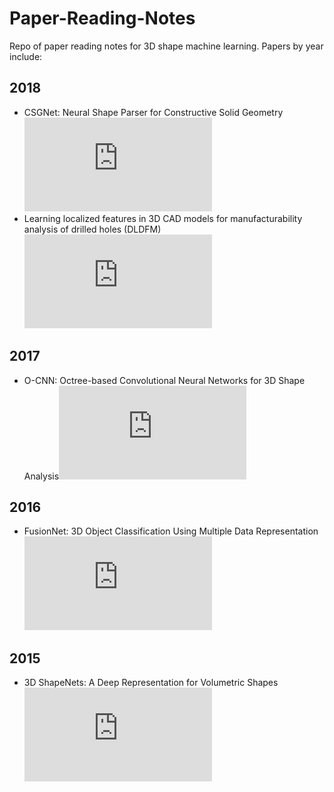 # Paper-Reading-Notes
Repo of paper reading notes for 3D shape machine learning. Papers by year include:

## 2018
- CSGNet: Neural Shape Parser for Constructive Solid Geometry![Link](https://github.com/AndrewColligan/Paper-Reading-Notes/blob/master/Notes/CSGNet.MD)
- Learning localized features in 3D CAD models for manufacturability analysis of drilled holes (DLDFM)![Link](https://github.com/AndrewColligan/Paper-Reading-Notes/blob/master/Notes/DLDFM.md)

## 2017
- O-CNN: Octree-based Convolutional Neural Networks for 3D Shape Analysis![Link](https://github.com/AndrewColligan/Paper-Reading-Notes/blob/master/Notes/O-CNN.md)

## 2016
- FusionNet: 3D Object Classification Using Multiple Data Representation![Link](https://github.com/AndrewColligan/Paper-Reading-Notes/blob/master/Notes/FusionNet.md)

## 2015
- 3D ShapeNets: A Deep Representation for Volumetric Shapes![Link](https://github.com/AndrewColligan/Paper-Reading-Notes/blob/master/Notes/ShapeNet.md)
      
